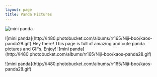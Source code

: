```yaml
---
layout: page
title: Panda Pictures
---
```

![mini panda](http://i480.photobucket.com/albums/rr165/Niji-boo/kaos-panda28.gif)
<p class="message">
![mini panda](http://i480.photobucket.com/albums/rr165/Niji-boo/kaos-panda28.gif)   Hey there! This page is full of amazing and cute panda pictures and GIFs. Enjoy! ![mini panda](http://i480.photobucket.com/albums/rr165/Niji-boo/kaos-panda28.gif)</p>
![mini panda](http://i480.photobucket.com/albums/rr165/Niji-boo/kaos-panda28.gif)

